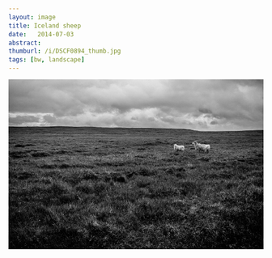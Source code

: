 ```yaml
---
layout: image
title: Iceland sheep
date:   2014-07-03
abstract: 
thumburl: /i/DSCF0894_thumb.jpg
tags: [bw, landscape]
---
```

![](/i/DSCF0894.jpg)

